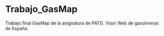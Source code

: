 # Trabajo_GasMap
Trabajo final GasMap de la asignatura de PATG. Visor Web de gasolineras de España.
